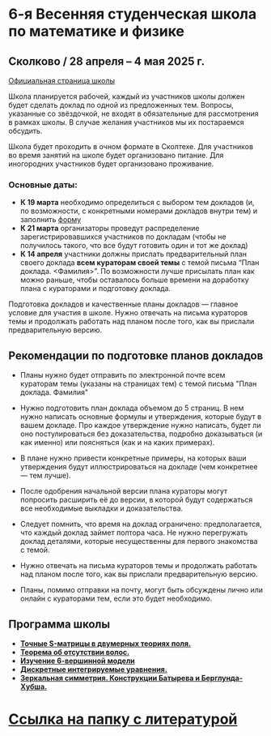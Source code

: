# 6-я Весенняя студенческая школа по математике и физике

## Сколково / 28 апреля – 4 мая 2025 г.

[Официальная страница школы](https://crei.skoltech.ru/cas/ru/calendar-ru/springschool24/)

Школа планируется рабочей, каждый из участников школы должен будет сделать доклад по одной из предложенных тем. Вопросы, указанные со звёздочкой, не входят в обязательные для рассмотрения в рамках школы. В случае желания участников мы их постараемся обсудить.

Школа будет проходить в очном формате в Сколтехе. Для участников во время занятий на школе будет организовано питание. Для иногородних участников будет организовано проживание.


### Основные даты:
-  **К 19 марта** необходимо определиться с выбором тем докладов (и, по возможности, с конкретными номерами докладов внутри тем) и заполнить [форму](https://docs.google.com/forms/d/e/1FAIpQLSd4WAwZLmiQ9kAuBY701JnhwGfoTsYEFGGxeFDHBoI8qGFqcA/viewform)
-  **К 21 марта** организаторы проведут распределение зарегистрировавшихся участников по докладам (чтобы не получилось такого, что все будут готовить один и тот же доклад)
- **К 14 апреля** участники должны прислать предварительный план своего доклада **всем кураторам своей темы** с темой письма “План доклада. <Фамилия>”. По возможности лучше присылать план как можно раньше, чтобы оставалось больше времени на доработку плана с кураторами и подготовку доклада.


Подготовка докладов и качественные планы докладов — главное условие для участия в школе. Нужно отвечать на письма кураторов темы и продолжать работать над планом после того, как вы прислали предварительную версию.

## Рекомендации по подготовке планов докладов

- Планы нужно будет отправить по электронной почте всем кураторам темы (указаны на страницах тем) с темой письма "План доклада. Фамилия"

- Нужно подготовить план доклада объемом до 5 страниц. В нем нужно написать основные формулы и утверждения, которые будут в вашем докладе. Про каждое утверждение нужно написать, будет ли оно постулироваться без доказательства, подробно доказываться (и как именно) или поясняться (как и на каких примерах).

- В плане нужно привести конкретные примеры, на которых ваши утверждения будут иллюстрироваться на докладе (чем конкретнее — тем лучше).

- После одобрения начальной версии плана кураторы могут попросить расширить её до версии, в которой будут содержаться все необходимые выкладки и доказательства.

- Следует помнить, что время на доклад ограничено: предполагается, что каждый доклад займет полтора часа. Не нужно перегружать доклад деталями, которые несущественны для первого знакомства с темой.

- Нужно отвечать на письма кураторов темы и продолжать работать над планом после того, как вы прислали предварительную версию.

- Планы, помимо отправки на почту, могут быть обсуждены лично или онлайн с кураторами тем, если это будет необходимо.

  


## Программа школы


- [__Точные S-матрицы в двумерных теориях поля.__](./Smatrix.md)
- [__Теорема об отсутствии волос.__](./Bald.md)
- [__Изучение 6-вершинной модели__](./6vertex.md)
- [__Дискретные интегрируемые уравнения.__](./Discrete.md)
- [__Зеркальная симметрия. Конструкции Батырева и Берглунда-Хубша.__](./Mirror.md)




# [Ссылка на папку с литературой](https://drive.google.com/drive/folders/1R3-OtA4_sxE_X_vogfTMejoG8IH4wGsH?usp=drive_link)
